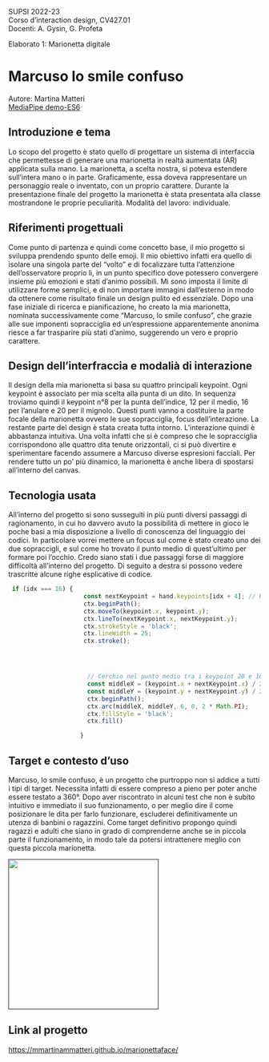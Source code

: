 SUPSI 2022-23  
Corso d’interaction design, CV427.01  
Docenti: A. Gysin, G. Profeta  

Elaborato 1: Marionetta digitale  

# Marcuso lo smile confuso
Autore: Martina Matteri  
[MediaPipe demo-ES6](https://ixd-supsi.github.io/2023/esempi/mp_hands/es6/1_landmarks)


## Introduzione e tema
Lo scopo del progetto è stato quello di progettare un sistema di
interfaccia che permettesse di generare una marionetta in realtà
aumentata (AR) applicata sulla mano. La marionetta, a scelta nostra,
si poteva estendere sull’intera mano o in parte. Graficamente, essa
doveva rappresentare un personaggio reale o inventato, con un proprio
carattere. Durante la presentazione finale del progetto la marionetta è
stata presentata alla classe mostrandone le proprie peculiarità.
Modalità del lavoro: individuale.


## Riferimenti progettuali
Come punto di partenza e quindi come concetto base, il mio progetto si
sviluppa prendendo spunto delle emoji. Il mio obiettivo infatti era quello
di isolare una singola parte del “volto” e di focalizzare tutta l’attenzione
dell’osservatore proprio lì, in un punto specifico dove potessero
convergere insieme più emozioni e stati d’animo possibili. Mi sono
imposta il limite di utilizzare forme semplici, e di non importare immagini
dall’esterno in modo da ottenere come risultato finale un design pulito ed
essenziale. Dopo una fase iniziale di ricerca e pianificazione, ho creato
la mia marionetta, nominata successivamente come “Marcuso, lo smile
confuso”, che grazie alle sue imponenti sopracciglia ed un’espressione
apparentemente anonima riesce a far trasparire più stati d’animo,
suggerendo un vero e proprio carattere.





## Design dell’interfraccia e modalià di interazione
Il design della mia marionetta si basa su quattro principali keypoint. Ogni
keypoint è associato per mia scelta alla punta di un dito. In sequenza
troviamo quindi il keypoint n°8 per la punta dell’indice, 12 per il medio, 16
per l’anulare e 20 per il mignolo. Questi punti vanno a costituire la parte
focale della marionetta ovvero le sue sopracciglia, focus dell’interazione.
La restante parte del design è stata creata tutta intorno. L’interazione
quindi è abbastanza intuitiva. Una volta infatti che si è compreso che le
sopracciglia corrispondono alle quattro dita tenute orizzontali, ci si può
divertire e sperimentare facendo assumere a Marcuso diverse
espresioni facciali. Per rendere tutto un po’ più dinamico, la marionetta è
anche libera di spostarsi all’interno del canvas.




## Tecnologia usata
All’interno del progetto si sono susseguiti in più punti diversi passaggi di
ragionamento, in cui ho davvero avuto la possibilità di mettere in gioco
le poche basi a mia disposizione a livello di conoscenza del linguaggio
dei codici. In particolare vorrei mettere un focus sul come è stato creato
uno dei due sopraccigli, e sul come ho trovato il punto medio di quest’ultimo
per formare poi l’occhio. Credo siano stati i due passaggi forse di
maggiore difficoltà all’interno del progetto. Di seguito a destra si possono
vedere trascritte alcune righe esplicative di codice.


```JavaScript
 if (idx === 16) {
				     const nextKeypoint = hand.keypoints[idx + 4]; // KeyPoint 20 è 4 posizioni più avanti
					 ctx.beginPath();
					 ctx.moveTo(keypoint.x, keypoint.y);
					 ctx.lineTo(nextKeypoint.x, nextKeypoint.y);
					 ctx.strokeStyle = 'black';
					 ctx.lineWidth = 25;
					 ctx.stroke();




					  // Cerchio nel punto medio tra i keypoint 20 e 16, spostato verso il basso di 50 pixel
					  const middleX = (keypoint.x + nextKeypoint.x) / 2;
					  const middleY = (keypoint.y + nextKeypoint.y) / 2 + 30;
					  ctx.beginPath();
					  ctx.arc(middleX, middleY, 6, 0, 2 * Math.PI);
					  ctx.fillStyle = 'black';
					  ctx.fill()

				    }
```

## Target e contesto d’uso
Marcuso, lo smile confuso, è un progetto che purtroppo non si addice a
tutti i tipi di target. Necessita infatti di essere compreso a pieno per poter
anche essere testato a 360°. Dopo aver riscontrato in alcuni test che non
è subito intuitivo e immediato il suo funzionamento, o per meglio dire il
come posizionare le dita per farlo funzionare, escluderei definitivamente
un utenza di banbini o ragazzini. Come target definitivo propongo quindi
ragazzi e adulti che siano in grado di comprenderne anche se in piccola
parte il funzionamento, in modo tale da potersi intrattenere meglio con
questa piccola marionetta.

[<img src="C:\Users\marti\OneDrive\Documenti\SUPSI CV2\Interaction design\matteri_marcusoLoSmileConfuso\marionettaface\0_template_README\doc\imgg1.png" width="300" >]()


## Link al progetto

https://mmartinammatteri.github.io/marionettaface/
